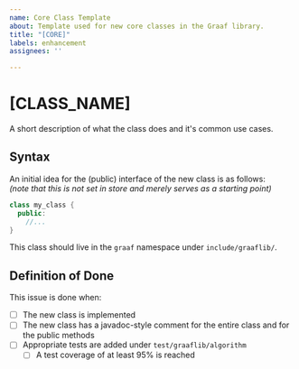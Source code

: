 ```yaml
---
name: Core Class Template
about: Template used for new core classes in the Graaf library.
title: "[CORE]"
labels: enhancement
assignees: ''

---
```


# [CLASS_NAME]
A short description of what the class does and it's common use cases.

## Syntax
An initial idea for the (public) interface of the new class is as follows:<br>
_(note that this is not set in store and merely serves as a starting point)_

```c++
class my_class {
  public:
    //...
}
```

This class should live in the `graaf` namespace under `include/graaflib/`.

## Definition of Done
This issue is done when:

- [ ] The new class is implemented
- [ ] The new class has a javadoc-style comment for the entire class and for the public methods
- [ ] Appropriate tests are added under `test/graaflib/algorithm`
  - [ ] A test coverage of at least 95% is reached

